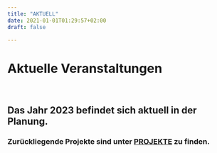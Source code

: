 ```yaml
---
title: "AKTUELL"
date: 2021-01-01T01:29:57+02:00
draft: false

---
```


# Aktuelle Veranstaltungen 


&nbsp;

## **Das Jahr 2023 befindet sich aktuell in der Planung.** 

### **Zurückliegende Projekte sind unter [PROJEKTE](https://jasmin-schaedler.com/de/projects/) zu finden.**


